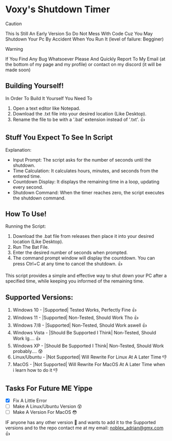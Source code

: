 # Voxy's Shutdown Timer
> [!CAUTION]
> This Is Still An Early Version So Do Not Mess With Code Cuz You May Shutdown Your Pc By Accident When You Run It (level of failure: Begginer)

> [!WARNING]
> If You Find Any Bug Whatsoever Please And Quickly Report To My Email (at the bottom of my page and my profile) or contact on my discord (it will be made soon)

## Building Yourself!
In Order To Build It Yourself You Need To
   1. Open a text editor like Notepad.
   2. Download the .txt file into your desired location (Like Desktop).
   3. Rename the file to be with a '.bat' extension instead of '.txt'. :+1:

## Stuff You Expect To See In Script
Explanation:

   - Input Prompt: The script asks for the number of seconds until the shutdown.
   - Time Calculation: It calculates hours, minutes, and seconds from the entered time.
   - Countdown Display: It displays the remaining time in a loop, updating every second.
   - Shutdown Command: When the timer reaches zero, the script executes the shutdown command.

## How To Use!
Running the Script:

   1. Download the  .bat file from releases then place it into your desired location (Like Desktop).
   2. Run The Bat File.
   3. Enter the desired number of seconds when prompted.
   4. The command prompt window will display the countdown. You can press Ctrl+C at any time to cancel the shutdown. :+1:

This script provides a simple and effective way to shut down your PC after a specified time, while keeping you informed of the remaining time.



## Supported Versions:

   1. Windows 10 - |Supported| Tested Works, Perfectly Fine :+1:
   2. Windows 11 - |Supported| Non-Tested, Should Work Tho :+1:
   3. Windows 7/8  - |Supported| Non-Tested, Should Work aswell :+1:
   4. Windows Vista - |Should Be Supported I Think| Non-Tested, Should Work Ig.... :+1:
   5. Windows XP  - |Should Be Supported I Think| Non-Tested, Should Work probably.... :cold_sweat:
   6. Linux/Ubuntu - |Not Supported| Will Rewrite For Linux At A Later Time :thumbsdown:
   7. MacOS - |Not Supported| Will Rewrite For MacOS At A Later Time when i learn how to do it :thumbsdown:

## Tasks For Future ME Yippe

- [x] Fix A Little Error
- [ ] Make A Linux/Ubuntu Version :dizzy_face:
- [ ] Make A Version For MacOS :flushed:

IF anyone has any other version :handshake: and wants to add it to the Supported versions and to the repo contact me at my email: noblex_adrian@gmx.com :+1:
